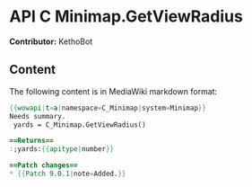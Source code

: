 # API C Minimap.GetViewRadius

**Contributor:** KethoBot

## Content

The following content is in MediaWiki markdown format:

```mediawiki
{{wowapi|t=a|namespace=C_Minimap|system=Minimap}}
Needs summary.
 yards = C_Minimap.GetViewRadius()

==Returns==
:;yards:{{apitype|number}}

==Patch changes==
* {{Patch 9.0.1|note=Added.}}
```